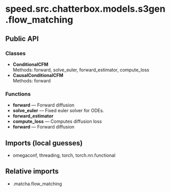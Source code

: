 # speed.src.chatterbox.models.s3gen.flow_matching

## Public API

### Classes
- **ConditionalCFM**  
  Methods: forward, solve_euler, forward_estimator, compute_loss
- **CausalConditionalCFM**  
  Methods: forward

### Functions
- **forward** — Forward diffusion
- **solve_euler** — Fixed euler solver for ODEs.
- **forward_estimator**
- **compute_loss** — Computes diffusion loss
- **forward** — Forward diffusion

## Imports (local guesses)
- omegaconf, threading, torch, torch.nn.functional

## Relative imports
- .matcha.flow_matching